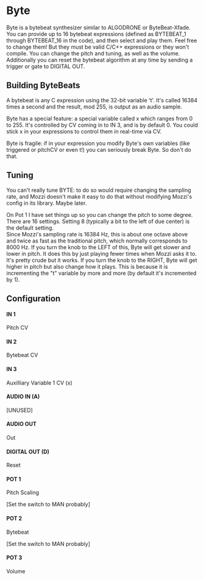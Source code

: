 # Byte

Byte is a bytebeat synthesizer similar to ALGODRONE or ByteBeat-Xfade. You can provide 
up to 16 bytebeat expressions (defined as BYTEBEAT\_1 through BYTEBEAT\_16 in the code), and 
then select and play them.  Feel free to change them!  But they must be valid C/C++ 
expressions or they won't compile. You can change the pitch and tuning, as well as the 
volume.  Additionally you can reset the bytebeat algorithm at any time by sending a
trigger or gate to DIGITAL OUT.  

## Building ByteBeats

A bytebeat is any C expression using the 32-bit variable 't'.  It's called 16384 times a second
and the result, mod 255, is output as an audio sample.

Byte has a special feature: a special variable called x which ranges from 0 to 255.  It's
controlled by CV coming in to IN 3, and is by default 0.  You could stick x in your expressions
to control them in real-time via CV.

Byte is fragile: if in your expression you modify Byte's own variables (like triggered or pitchCV
or even t!) you can seriously break Byte.  So don't do that.

## Tuning

You can't really tune BYTE: to do so would require changing the sampling rate, and Mozzi doesn't
make it easy to do that without modifying Mozzi's config in its library.  Maybe later.

On Pot 1 I have set things up so you can change the pitch to some degree.  There are 16
settings.  Setting 8 (typically a bit to the left of due center) is the default setting.  
Since Mozzi's sampling rate is 16384 Hz, this is about one octave above and twice as fast
as the traditional pitch, which normally corresponds to 8000 Hz.  If you turn the knob 
to the LEFT of this, Byte will get slower and lower in pitch. It does this by just playing 
fewer times when Mozzi asks it to. It's pretty crude but it works.  If you turn the knob to 
the RIGHT, Byte will get higher in pitch but also change how it plays.  This is because it 
is incrementing the "t" variable by more and more (by default it's incremented by 1).



## Configuration

#### IN 1
Pitch CV
#### IN 2
Bytebeat CV
#### IN 3
Auxilliary Variable 1 CV  (x)
#### AUDIO IN (A)
[UNUSED]
#### AUDIO OUT
Out
#### DIGITAL OUT (D) 
Reset
#### POT 1
Pitch Scaling       

[Set the switch to MAN probably]
#### POT 2
Bytebeat

[Set the switch to MAN probably]
#### POT 3
Volume

